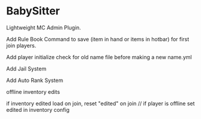 # BabySitter
Lightweight MC Admin Plugin.



Add Rule Book Command to save (item in hand or items in hotbar) for first join players.

Add player initialize check for old name file before making a new name.yml

Add Jail System

Add Auto Rank System

offline inventory edits


if inventory edited load on join,  reset "edited" on join // if player is offline set edited in inventory config